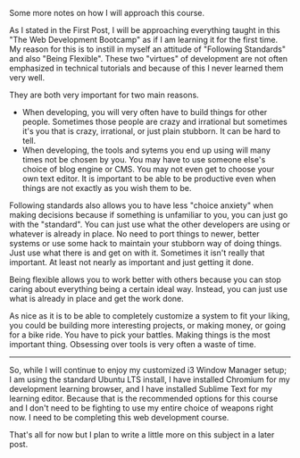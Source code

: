 Some more notes on how I will approach this course.

As I stated in the First Post, I will be approaching everything taught in this "The Web Development Bootcamp" as if
I am learning it for the first time. My reason for this is to instill in myself an attitude of "Following Standards" and
also "Being Flexible". These two "virtues" of development are not often emphasized in technical tutorials and because
of this I never learned them very well.

They are both very important for two main reasons.

* When developing, you will very often have to build things for other people. Sometimes those people are crazy and irrational
but sometimes it's you that is crazy, irrational, or just plain stubborn. It can be hard to tell.
* When developing, the tools and sytems you end up using will many times not be chosen by you. You may have to use someone else's choice of blog engine or CMS. You may not even get to choose your own text editor. It is important to be able to be productive even when things are not exactly as you wish them to be.

Following standards also allows you to have less "choice anxiety" when making decisions because if something is unfamiliar to you, you can just go with the "standard". You can just use what the other developers are using or whatever is already in place. No need to port things to newer, better systems or use some hack to maintain your stubborn way of doing things. Just use what there is and get on with it. Sometimes it isn't really that important. At least not nearly as important and just getting it done.

Being flexible allows you to work better with others because you can stop caring about everything being a certain ideal way. 
Instead, you can just use what is already in place and get the work done.

As nice as it is to be able to completely customize a system to fit your liking, you could be building more interesting projects, or making money, or going for a bike ride. You have to pick your battles. Making things is the most important thing. Obsessing over tools is very often a waste of time.

***

So, while I will continue to enjoy my customized i3 Window Manager setup; I am using the standard Ubuntu LTS install, I have
installed Chromium for my development learning browser, and I have installed Sublime Text for my learning editor. Because that is the recommended options for this course and I don't need to be fighting to use my entire choice of weapons right now. I need to be completing this web development course.

That's all for now but I plan to write a little more on this subject in a later post.

